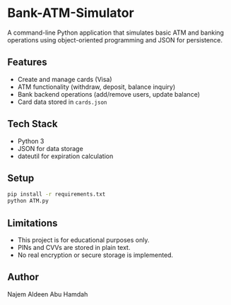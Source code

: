 # Bank-ATM-Simulator
A command-line Python application that simulates basic ATM and banking operations using object-oriented programming and JSON for persistence.

## Features

- Create and manage cards (Visa)
- ATM functionality (withdraw, deposit, balance inquiry)
- Bank backend operations (add/remove users, update balance)
- Card data stored in `cards.json`

## Tech Stack

- Python 3
- JSON for data storage
- dateutil for expiration calculation

## Setup

```bash
pip install -r requirements.txt
python ATM.py
```

## Limitations

- This project is for educational purposes only.
- PINs and CVVs are stored in plain text.
- No real encryption or secure storage is implemented.

## Author

Najem Aldeen Abu Hamdah
